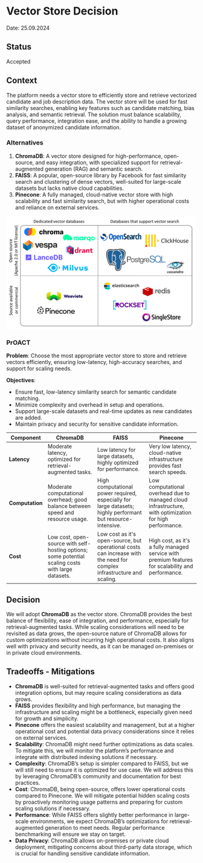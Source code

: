 # Vector Store Decision

Date: 25.09.2024

## Status

Accepted

## Context

The platform needs a vector store to efficiently store and retrieve vectorized candidate and job description data. The vector store will be used for fast similarity searches, enabling key features such as candidate matching, bias analysis, and semantic retrieval. The solution must balance scalability, query performance, integration ease, and the ability to handle a growing dataset of anonymized candidate information.

### Alternatives

1. **ChromaDB**: A vector store designed for high-performance, open-source, and easy integration, with specialized support for retrieval-augmented generation (RAG) and semantic search.
2. **FAISS**: A popular, open-source library by Facebook for fast similarity search and clustering of dense vectors, well-suited for large-scale datasets but lacks native cloud capabilities.
3. **Pinecone**: A fully managed, cloud-native vector store with high scalability and fast similarity search, but with higher operational costs and reliance on external services.



![vector store](/assets/vector_store.png "vector store")

### PrOACT

**Problem**: Choose the most appropriate vector store to store and retrieve vectors efficiently, ensuring low-latency, high-accuracy searches, and support for scaling needs.

**Objectives**:

- Ensure fast, low-latency similarity search for semantic candidate matching.
- Minimize complexity and overhead in setup and operations.
- Support large-scale datasets and real-time updates as new candidates are added.
- Maintain privacy and security for sensitive candidate information.

| **Component**   | **ChromaDB**                                                                                       | **FAISS**                                                                                                              | **Pinecone**                                                                                            |
| --------------- | -------------------------------------------------------------------------------------------------- | ---------------------------------------------------------------------------------------------------------------------- | ------------------------------------------------------------------------------------------------------- |
| **Latency**     | Moderate latency, optimized for retrieval-augmented tasks.                                         | Low latency for large datasets, highly optimized for performance.                                                      | Very low latency, cloud-native infrastructure provides fast search speeds.                              |
| **Computation** | Moderate computational overhead; good balance between speed and resource usage.                    | High computational power required, especially for large datasets; highly performant but resource-intensive.            | Low computational overhead due to managed cloud infrastructure, with optimization for high performance. |
| **Cost**        | Low cost, open-source with self-hosting options; some potential scaling costs with large datasets. | Low cost as it's open-source, but operational costs can increase with the need for complex infrastructure and scaling. | High cost, as it's a fully managed service with premium features for scalability and performance.       |

## Decision

We will adopt **ChromaDB** as the vector store. ChromaDB provides the best balance of flexibility, ease of integration, and performance, especially for retrieval-augmented tasks. While scaling considerations will need to be revisited as data grows, the open-source nature of ChromaDB allows for custom optimizations without incurring high operational costs. It also aligns well with privacy and security needs, as it can be managed on-premises or in private cloud environments.

## Tradeoffs - Mitigations

- **ChromaDB** is well-suited for retrieval-augmented tasks and offers good integration options, but may require scaling considerations as data grows.
- **FAISS** provides flexibility and high performance, but managing the infrastructure and scaling might be a bottleneck, especially given need for growth and simplicity.
- **Pinecone** offers the easiest scalability and management, but at a higher operational cost and potential data privacy considerations since it relies on external services.
- **Scalability**: ChromaDB might need further optimizations as data scales. To mitigate this, we will monitor the platform’s performance and integrate with distributed indexing solutions if necessary.
- **Complexity**: ChromaDB’s setup is simpler compared to FAISS, but we will still need to ensure it is optimized for use case. We will address this by leveraging ChromaDB’s community and documentation for best practices.
- **Cost**: ChromaDB, being open-source, offers lower operational costs compared to Pinecone. We will mitigate potential hidden scaling costs by proactively monitoring usage patterns and preparing for custom scaling solutions if necessary.
- **Performance**: While FAISS offers slightly better performance in large-scale environments, we expect ChromaDB’s optimizations for retrieval-augmented generation to meet needs. Regular performance benchmarking will ensure we stay on target.
- **Data Privacy**: ChromaDB allows on-premises or private cloud deployment, mitigating concerns about third-party data storage, which is crucial for handling sensitive candidate information.
